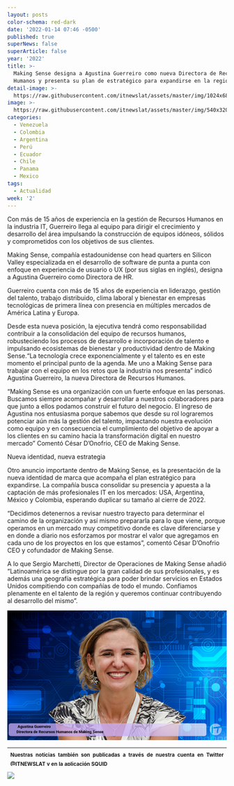```yaml
---
layout: posts
color-schema: red-dark
date: '2022-01-14 07:46 -0500'
published: true
superNews: false
superArticle: false
year: '2022'
title: >-
  Making Sense designa a Agustina Guerreiro como nueva Directora de Recursos
  Humanos y presenta su plan de estratégico para expandirse en la región
detail-image: >-
  https://raw.githubusercontent.com/itnewslat/assets/master/img/1024x680/Agustina-Guerreiro-g.jpg
image: >-
  https://raw.githubusercontent.com/itnewslat/assets/master/img/540x320/Agustina-Guerreiro-p.jpg
categories:
  - Venezuela
  - Colombia
  - Argentina
  - Perú
  - Ecuador
  - Chile
  - Panama
  - Mexico
tags:
  - Actualidad
week: '2'
---
```

Con más de 15 años de experiencia en la gestión de Recursos Humanos  en la industria IT, Guerreiro llega al equipo para dirigir el crecimiento y desarrollo del área impulsando la construcción de equipos idóneos, sólidos y comprometidos con los objetivos de sus clientes. 
 
Making Sense, compañía estadounidense con head quarters en Silicon Valley especializada en el desarrollo de software de punta a punta con enfoque en experiencia de usuario o UX (por sus siglas en inglés), designa a Agustina Guerreiro como Directora de HR. 
 
Guerreiro cuenta con más de 15 años de experiencia en liderazgo, gestión del talento, trabajo distribuido, clima laboral y bienestar en empresas tecnológicas de primera línea con presencia en múltiples mercados de América Latina y Europa. 
 
Desde esta nueva posición, la ejecutiva tendrá como responsabilidad contribuir a la consolidación del equipo de recursos humanos, robusteciendo los procesos de desarrollo e incorporación de talento e impulsando ecosistemas de bienestar y productividad dentro de Making Sense.“La tecnología crece exponencialmente y el talento es en este momento el
principal punto de la agenda. Me uno a Making Sense para trabajar con el equipo en los
retos que la industria nos presenta” indicó Agustina Guerreiro, la nueva Directora de
Recursos Humanos.
 
“Making Sense es una organización con un fuerte enfoque en las personas. Buscamos siempre acompañar y desarrollar a nuestros colaboradores para que junto a ellos podamos construir el futuro del negocio. El ingreso de Agustina nos entusiasma porque sabemos que desde su rol lograremos potenciar aún más la gestión del talento, impactando nuestra evolución como equipo y en consecuencia el cumplimiento del objetivo de apoyar a los clientes en su camino hacia la transformación digital en nuestro mercado” Comentó César D’Onofrio, CEO de Making Sense.
 
Nueva identidad, nueva estrategia
 
Otro anuncio importante dentro de Making Sense, es la presentación de la nueva identidad de marca que acompaña el plan estratégico para expandirse. La compañía busca consolidar su presencia y apuesta a la captación de más profesionales IT en los mercados: USA, Argentina, México y Colombia, esperando duplicar su tamaño al cierre de 2022.
 
“Decidimos detenernos a revisar nuestro trayecto para determinar el camino de la organización y así mismo prepararla para lo que viene, porque operamos en un mercado muy competitivo donde es clave diferenciarse y en donde a diario nos esforzamos por mostrar el valor que agregamos en cada uno de los proyectos en los que estamos”, comentó César D’Onofrio CEO y cofundador de Making Sense.
 
A lo que Sergio Marchetti, Director de Operaciones de Making Sense añadió “Latinoamérica se distingue por la gran calidad de sus profesionales, y es además una geografía estratégica para poder brindar servicios en Estados Unidos compitiendo con compañías de todo el mundo. Confiamos plenamente en el talento de la región y queremos continuar contribuyendo al desarrollo del mismo”. 

![](https://raw.githubusercontent.com/itnewslat/assets/master/img/540x320/Agustina-Guerreiro-p.jpg)

<table style="height: 42px;" width="569">
<tbody>
<tr>
<td style="text-align: justify;"><sub><strong>Nuestras noticias también son publicadas a través de nuestra cuenta en Twitter <a href="https://twitter.com/itnewslat?lang=es">@ITNEWSLAT</a> y en la aplicación <a href="https://squidapp.co/en/">SQUID</a></strong></sub></td>
</tr>
</tbody>
</table>

<img src="https://tracker.metricool.com/c3po.jpg?hash=56f88a41e39ab42c063cc51676587a04"/>